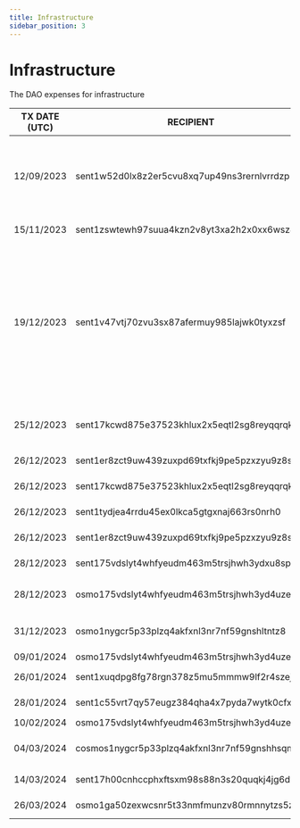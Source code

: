 ```yaml
---
title: Infrastructure
sidebar_position: 3
---
```


# Infrastructure

The DAO expenses for infrastructure

| TX DATE (UTC) | RECIPIENT                                 | AMOUNT | DESCRIPTION | TX DETAILS
|---------------|-------------------------------------------|--------|-------------|-----------
| 12/09/2023 | sent1w52d0lx8z2er5cvu8xq7up49ns3rernlvrrdzp | 1,010,000 DVPN | Validator and Monitoring node Purchase + 10,000 DVPN for Restake App | [🔎](https://www.mintscan.io/sentinel/txs/2E5F750163CBE32AC0470B3DF581F98E491A14042B1F9EA6D3EB683E5F28336A?height=12676657)
| 15/11/2023 | sent1zswtewh97suua4kzn2v8yt3xa2h2x0xx6wsz4y | 900,000 DVPN | Infrastructure | [🔎](https://www.mintscan.io/sentinel/txs/A1B274E2E12A6088597396E4C1482F81C11D29BE786057DFCEE1E6F53A6065CE?height=13613774)
| 19/12/2023 | sent1v47vtj70zvu3sx87afermuy985lajwk0tyxzsf | 600,000 DVPN | Funds to keep the relayer online. Osmosis did an upgrade that drained the relayer wallets at a very fast pace. This kept the relayer open until osmosis fixed it. | [🔎](https://www.mintscan.io/sentinel/txs/34ABB4B0DF27649203D30216D4C1BF11B73766FE4804F410678CD8F75B2DD6E2?height=14116722)
| 25/12/2023 | sent17kcwd875e37523khlux2x5eqtl2sg8reyqqrqk | 700,000 DVPN | Relayers `OSMO<>DVPN` & `DVPN<>DEC` Purchase | [🔎](https://www.mintscan.io/sentinel/tx/536A9DB74F4F7E2846B960CEDFA31E641CD92ED19B91501C41955924D9E62B1C?height=14199331)
| 26/12/2023 | sent1er8zct9uw439zuxpd69txfkj9pe5pzxzyu9z8s | 100 DVPN | DAO Akash Nodes  | [🔎](https://www.mintscan.io/sentinel/txs/45FC60D5FA557A795B313873F1723BA361A67D98A3C9FD3D22265324CD8F309F?height=14212689)
| 26/12/2023 | sent17kcwd875e37523khlux2x5eqtl2sg8reyqqrqk | 100,000 DVPN | DAO Akash Nodes  | [🔎](https://www.mintscan.io/sentinel/txs/652E63E710E1804AD7700A77F5EF4B5C68D4EE42ED73B84E825197A98C0B2F82?height=14213699)
| 26/12/2023 | sent1tydjea4rrdu45ex0lkca5gtgxnaj663rs0nrh0 | 1,000 DVPN | DAO Akash Nodes  | [🔎](https://www.mintscan.io/sentinel/txs/6EDD943254EDD76AB9918B0E0589E4E5F65018AEA6DDFBA8C36728BE3D14EB2B?height=14213813)
| 26/12/2023 | sent1er8zct9uw439zuxpd69txfkj9pe5pzxzyu9z8s | 1,000 DVPN | DAO Akash Nodes  | [🔎](https://www.mintscan.io/sentinel/txs/90E161EAE2D2338D1FCAD1EA752B0E3AD119F89BD34B95512042946053E53611?height=14213889)
| 28/12/2023 | sent175vdslyt4whfyeudm463m5trsjhwh3ydxu8spp | 10,000 DVPN | `OSMO<>DVPN` Relayer wallet  | [🔎](https://www.mintscan.io/sentinel/txs/B9561D64B3A8257F55F092532EC1F39B68FC2DF01F5D14CD344E5713824985A9?height=14244072)
| 28/12/2023 | osmo175vdslyt4whfyeudm463m5trsjhwh3yd4uzenu | 10,000 DVPN | Swap to AKT for Akash Nodes  | [🔎](https://www.mintscan.io/sentinel/txs/A8544E3A38198B8E6129A00AA39ACFB64D8E4191A5BEE2381CF71104E8E12375?height=14244084)
| 31/12/2023 | osmo1nygcr5p33plzq4akfxnl3nr7nf59gnshltntz8 | 10,000 DVPN | Swap to AKT for Akash Nodes  | [🔎](https://www.mintscan.io/sentinel/txs/8B1CA5C2F2C8145E87BAB6AB73C8527B81B3C6F47055AE6E9D9DDBFEAF7A1481?height=14287260)
| 09/01/2024 | osmo175vdslyt4whfyeudm463m5trsjhwh3yd4uzenu | 60 OSMO | Relayer Funds | [🔎](https://www.mintscan.io/osmosis/txs/85049678C3C5CADF1F1E6ABDA04EE5F2BB9F16152A354E68F71247D2DFE3E10C?height=13179229)
| 26/01/2024 | sent1xuqdpg8fg78rgn378z5mu5mmmw9lf2r4szej06 | 1,000 DVPN | Iranian Node | [🔎](https://www.mintscan.io/sentinel/txs/101FC6E2214D8E9534FEDC227860272F1C2B916F1847064C7D85BE25BDACB465?height=14661278)
| 28/01/2024 | sent1c55vrt7qy57eugz384qha4x7pyda7wytk0cfx0 | 10,000 DVPN | Iranian Node | [🔎](https://www.mintscan.io/sentinel/txs/8F2D7BCFAD928A67D5B872D959B4E690286D7F11CA431A6076E0A8E27782FD01?height=14689760)
| 10/02/2024 | osmo175vdslyt4whfyeudm463m5trsjhwh3yd4uzenu | 590 OSMO | Relayer Funds | [🔎](https://www.mintscan.io/osmosis/txs/3EFE5A9D5379F48377C3F1E60EE6E0641F34BA8962BF1AA1CD75ADFB3795CBAD?height=13720684)
| 04/03/2024 | cosmos1nygcr5p33plzq4akfxnl3nr7nf59gnshhsqm54 | 17.607960 ATOM | Raspberry Pi Nigeria Testing | [🔎](https://www.mintscan.io/osmosis/tx/B41CC915568E80F120D726100849F3A0BF0AE506A64B9DCE4AEC65D907BD70A5?height=14122260)
| 14/03/2024 | sent17h00cnhccphxftsxm98s88n3s20quqkj4jg6dv | 1,000,000 DVPN | Subscription Faucet refill | [🔎](https://www.mintscan.io/sentinel/tx/7DD8FE205B11BE1E47A666540AA06DFC88091D5975AD1E0CA2653FB561D16F1A?height=15355738)
| 26/03/2024 | osmo1ga50zexwcsnr5t33nmfmunzv80rmnnytzs5z8l | 270 USDC | Raspberry for Casanode | [🔎](https://www.mintscan.io/osmosis/tx/756CFA3D0CCD894F149420B49DC28F348945ECBEE5068BB7E9B3307DBEE5A97D?height=14508760)